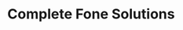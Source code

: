 ---
title: "Complete Fone Solutions"
url: /brighton-und-hove/complete-fone-solutions/
shop: Handy
---